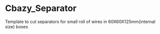 # Cbazy_Separator
Template to cut separators for small roll of wires in 60X60X125mm(internal size) boxes
